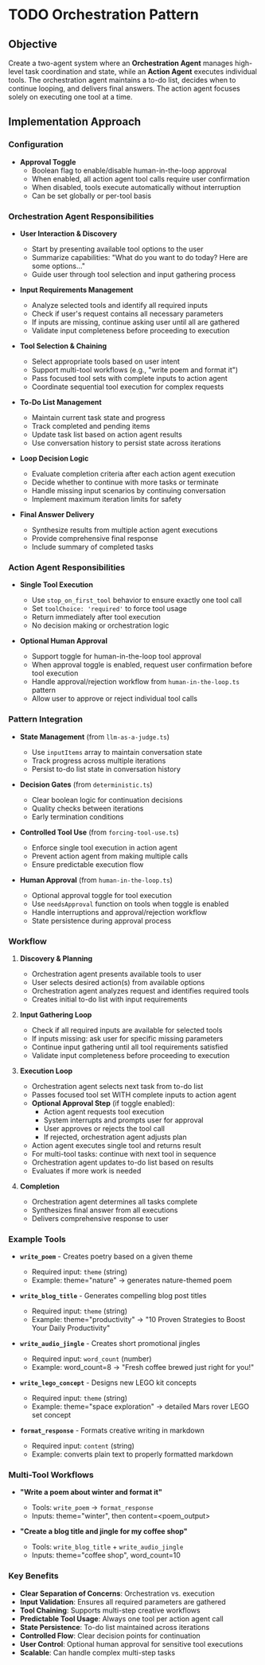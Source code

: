 # TODO Orchestration Pattern

## Objective

Create a two-agent system where an **Orchestration Agent** manages high-level task coordination and state, while an **Action Agent** executes individual tools. The orchestration agent maintains a to-do list, decides when to continue looping, and delivers final answers. The action agent focuses solely on executing one tool at a time.

## Implementation Approach

### Configuration

- **Approval Toggle**
  - Boolean flag to enable/disable human-in-the-loop approval
  - When enabled, all action agent tool calls require user confirmation
  - When disabled, tools execute automatically without interruption
  - Can be set globally or per-tool basis

### Orchestration Agent Responsibilities

- **User Interaction & Discovery**
  - Start by presenting available tool options to the user
  - Summarize capabilities: "What do you want to do today? Here are some options..."
  - Guide user through tool selection and input gathering process

- **Input Requirements Management**
  - Analyze selected tools and identify all required inputs
  - Check if user's request contains all necessary parameters
  - If inputs are missing, continue asking user until all are gathered
  - Validate input completeness before proceeding to execution

- **Tool Selection & Chaining**
  - Select appropriate tools based on user intent
  - Support multi-tool workflows (e.g., "write poem and format it")
  - Pass focused tool sets with complete inputs to action agent
  - Coordinate sequential tool execution for complex requests

- **To-Do List Management**
  - Maintain current task state and progress
  - Track completed and pending items
  - Update task list based on action agent results
  - Use conversation history to persist state across iterations

- **Loop Decision Logic**
  - Evaluate completion criteria after each action agent execution
  - Decide whether to continue with more tasks or terminate
  - Handle missing input scenarios by continuing conversation
  - Implement maximum iteration limits for safety

- **Final Answer Delivery**
  - Synthesize results from multiple action agent executions
  - Provide comprehensive final response
  - Include summary of completed tasks

### Action Agent Responsibilities

- **Single Tool Execution**
  - Use `stop_on_first_tool` behavior to ensure exactly one tool call
  - Set `toolChoice: 'required'` to force tool usage
  - Return immediately after tool execution
  - No decision making or orchestration logic

- **Optional Human Approval**
  - Support toggle for human-in-the-loop tool approval
  - When approval toggle is enabled, request user confirmation before tool execution
  - Handle approval/rejection workflow from `human-in-the-loop.ts` pattern
  - Allow user to approve or reject individual tool calls

### Pattern Integration

- **State Management** (from `llm-as-a-judge.ts`)
  - Use `inputItems` array to maintain conversation state
  - Track progress across multiple iterations
  - Persist to-do list state in conversation history

- **Decision Gates** (from `deterministic.ts`)
  - Clear boolean logic for continuation decisions
  - Quality checks between iterations
  - Early termination conditions

- **Controlled Tool Use** (from `forcing-tool-use.ts`)
  - Enforce single tool execution in action agent
  - Prevent action agent from making multiple calls
  - Ensure predictable execution flow

- **Human Approval** (from `human-in-the-loop.ts`)
  - Optional approval toggle for tool execution
  - Use `needsApproval` function on tools when toggle is enabled
  - Handle interruptions and approval/rejection workflow
  - State persistence during approval process

### Workflow

1. **Discovery & Planning**
   - Orchestration agent presents available tools to user
   - User selects desired action(s) from available options
   - Orchestration agent analyzes request and identifies required tools
   - Creates initial to-do list with input requirements

2. **Input Gathering Loop**
   - Check if all required inputs are available for selected tools
   - If inputs missing: ask user for specific missing parameters
   - Continue input gathering until all tool requirements satisfied
   - Validate input completeness before proceeding to execution

3. **Execution Loop**
   - Orchestration agent selects next task from to-do list
   - Passes focused tool set WITH complete inputs to action agent
   - **Optional Approval Step** (if toggle enabled):
     - Action agent requests tool execution
     - System interrupts and prompts user for approval
     - User approves or rejects the tool call
     - If rejected, orchestration agent adjusts plan
   - Action agent executes single tool and returns result
   - For multi-tool tasks: continue with next tool in sequence
   - Orchestration agent updates to-do list based on results
   - Evaluates if more work is needed

4. **Completion**
   - Orchestration agent determines all tasks complete
   - Synthesizes final answer from all executions
   - Delivers comprehensive response to user

### Example Tools

- **`write_poem`** - Creates poetry based on a given theme
  - Required input: `theme` (string)
  - Example: theme="nature" → generates nature-themed poem

- **`write_blog_title`** - Generates compelling blog post titles
  - Required input: `theme` (string) 
  - Example: theme="productivity" → "10 Proven Strategies to Boost Your Daily Productivity"

- **`write_audio_jingle`** - Creates short promotional jingles
  - Required input: `word_count` (number)
  - Example: word_count=8 → "Fresh coffee brewed just right for you!"

- **`write_lego_concept`** - Designs new LEGO kit concepts
  - Required input: `theme` (string)
  - Example: theme="space exploration" → detailed Mars rover LEGO set concept

- **`format_response`** - Formats creative writing in markdown
  - Required input: `content` (string)
  - Example: converts plain text to properly formatted markdown

### Multi-Tool Workflows

- **"Write a poem about winter and format it"**
  - Tools: `write_poem` → `format_response`
  - Inputs: theme="winter", then content=<poem_output>

- **"Create a blog title and jingle for my coffee shop"**
  - Tools: `write_blog_title` + `write_audio_jingle`
  - Inputs: theme="coffee shop", word_count=10

### Key Benefits

- **Clear Separation of Concerns**: Orchestration vs. execution
- **Input Validation**: Ensures all required parameters are gathered
- **Tool Chaining**: Supports multi-step creative workflows  
- **Predictable Tool Usage**: Always one tool per action agent call
- **State Persistence**: To-do list maintained across iterations
- **Controlled Flow**: Clear decision points for continuation
- **User Control**: Optional human approval for sensitive tool executions
- **Scalable**: Can handle complex multi-step tasks
